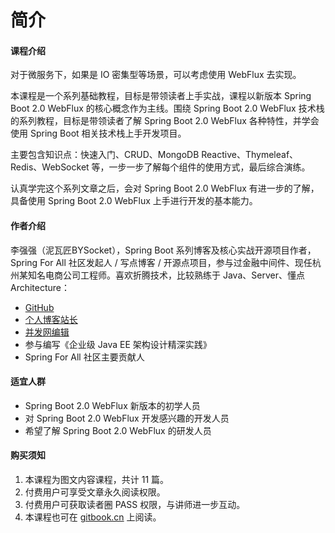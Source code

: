 # **简介**

#### **课程介绍**

对于微服务下，如果是 IO 密集型等场景，可以考虑使用 WebFlux 去实现。

本课程是一个系列基础教程，目标是带领读者上手实战，课程以新版本 Spring Boot 2.0 WebFlux 的核心概念作为主线。围绕 Spring Boot 2.0 WebFlux 技术栈的系列教程，目标是带领读者了解 Spring Boot 2.0 WebFlux 各种特性，并学会使用 Spring Boot 相关技术栈上手开发项目。

主要包含知识点：快速入门、CRUD、MongoDB Reactive、Thymeleaf、Redis、WebSocket 等，一步一步了解每个组件的使用方式，最后综合演练。

认真学完这个系列文章之后，会对 Spring Boot 2.0 WebFlux 有进一步的了解，具备使用 Spring Boot 2.0 WebFlux 上手进行开发的基本能力。

#### **作者介绍**

李强强（泥瓦匠BYSocket），Spring Boot 系列博客及核心实战开源项目作者，Spring For All 社区发起人 / 写点博客 / 开源点项目，参与过金融中间件、现任杭州某知名电商公司工程师。喜欢折腾技术，比较熟练于 Java、Server、懂点 Architecture：

- [GitHub](https://github.com/JeffLi1993)
- [个人博客站长](https://www.bysocket.com/)
- [并发网编辑](http://ifeve.com/)
- 参与编写《企业级 Java EE 架构设计精深实践》
- Spring For All 社区主要贡献人

#### **适宜人群**

- Spring Boot 2.0 WebFlux 新版本的初学人员
- 对 Spring Boot 2.0 WebFlux 开发感兴趣的开发人员
- 希望了解 Spring Boot 2.0 WebFlux 的研发人员

#### **购买须知**

1. 本课程为图文内容课程，共计 11 篇。
2. 付费用户可享受文章永久阅读权限。
3. 付费用户可获取读者圈 PASS 权限，与讲师进一步互动。
4. 本课程也可在 [gitbook.cn](https://gitbook.cn/) 上阅读。